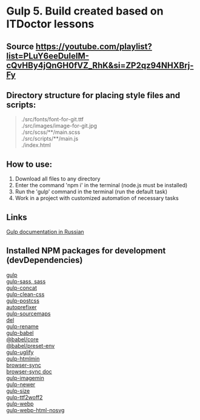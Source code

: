 # Gulp 5. Build created based on ITDoctor lessons
## Source https://youtube.com/playlist?list=PLuY6eeDuleIM-cQvHBy4jQnGH0fVZ_RhK&si=ZP2qz94NHXBrj-Fy

## Directory structure for placing style files and scripts:
>./src/fonts/font-for-git.ttf  
>./src/images/image-for-git.jpg  
>./src/scss/\*\*/main.scss  
>./src/scripts/\*\*/main.js  
>./index.html

## How to use:
1. Download all files to any directory
2. Enter the command 'npm i' in the terminal (node.js must be installed)
3. Run the 'gulp' command in the terminal (run the default task)
4. Work in a project with customized automation of necessary tasks

## Links
[Gulp documentation in Russian](https://webdesign-master.ru/blog/docs/gulp-documentation.html)

## Installed NPM packages for development (devDependencies)
[gulp](https://www.npmjs.com/package/gulp)  
[gulp-sass, sass](https://www.npmjs.com/package/gulp-sass)  
[gulp-concat](https://www.npmjs.com/package/gulp-concat)  
[gulp-clean-css](https://www.npmjs.com/package/gulp-clean-css)  
[gulp-postcss](https://www.npmjs.com/package/gulp-postcss)  
[autoprefixer](https://www.npmjs.com/package/autoprefixer)  
[gulp-sourcemaps](https://www.npmjs.com/package/gulp-sourcemaps)  
[del](https://www.npmjs.com/package/del)  
[gulp-rename](https://www.npmjs.com/package/gulp-rename)  
[gulp-babel](https://www.npmjs.com/package/gulp-babel)  
[@babel/core](https://www.npmjs.com/package/@babel/core)  
[@babel/preset-env](https://www.npmjs.com/package/@babel/preset-env)  
[gulp-uglify](https://www.npmjs.com/package/gulp-uglify)  
[gulp-htmlmin](https://www.npmjs.com/package/gulp-htmlmin)  
[browser-sync](https://www.npmjs.com/package/browser-sync)  
[browser-sync doc](https://browsersync.io/docs/gulp)  
[gulp-imagemin](https://www.npmjs.com/package/gulp-imagemin)  
[gulp-newer](https://www.npmjs.com/package/gulp-newer)  
[gulp-size](https://www.npmjs.com/package/gulp-size)  
[gulp-ttf2woff2](https://www.npmjs.com/package/gulp-ttf2woff2)  
[gulp-webp](https://www.npmjs.com/package/gulp-webp)  
[gulp-webp-html-nosvg](https://www.npmjs.com/package/gulp-webp-html-nosvg)  